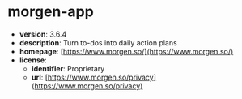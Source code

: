 # morgen-app

- **version**: 3.6.4
- **description**: Turn to-dos into daily action plans
- **homepage**: [https://www.morgen.so/](https://www.morgen.so/)
- **license**:
  - **identifier**: Proprietary
  - **url**: [https://www.morgen.so/privacy](https://www.morgen.so/privacy)

